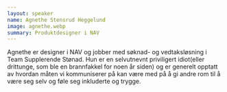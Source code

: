```yaml
---
layout: speaker
name: Agnethe Stensrud Heggelund
image: agnethe.webp
summary: Produktdesigner i NAV
---
```

Agnethe er designer i NAV og jobber med søknad- og vedtaksløsning i Team Supplerende Stønad. Hun er en selvutnevnt priviligert idiot(eller drittunge, som ble en brannfakkel for noen år siden) og er generelt opptatt av hvordan måten vi kommuniserer på kan være med på å gi andre rom til å være seg selv og føle seg inkluderte og trygge.
